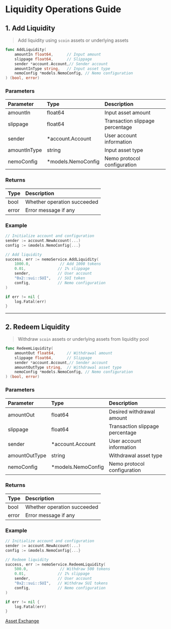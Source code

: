 # Liquidity Operations Guide

## 1. Add Liquidity
> Add liquidity using `scoin` assets or underlying assets

```go
func AddLiquidity(
    amountIn float64,      // Input amount
    slippage float64,      // Slippage
    sender *account.Account,// Sender account
    amountInType string,   // Input asset type
    nemoConfig *models.NemoConfig, // Nemo configuration
) (bool, error)
```

### Parameters
| Parameter | Type | Description |
|:----------|:-----|:------------|
| amountIn | float64 | Input asset amount |
| slippage | float64 | Transaction slippage percentage |
| sender | *account.Account | User account information |
| amountInType | string | Input asset type |
| nemoConfig | *models.NemoConfig | Nemo protocol configuration |

### Returns
| Type | Description |
|:-----|:------------|
| bool | Whether operation succeeded |
| error | Error message if any |

### Example
```go
// Initialize account and configuration
sender := account.NewAccount(...)
config := &models.NemoConfig{...}

// Add liquidity
success, err := nemoService.AddLiquidity(
    1000.0,             // Add 1000 tokens
    0.01,              // 1% slippage
    sender,            // User account
    "0x2::sui::SUI",   // SUI token
    config,            // Nemo configuration
)

if err != nil {
    log.Fatal(err)
}
```

---

## 2. Redeem Liquidity
> Withdraw `scoin` assets or underlying assets from liquidity pool

```go
func RedeemLiquidity(
    amountOut float64,     // Withdrawal amount
    slippage float64,      // Slippage
    sender *account.Account,// Sender account
    amountOutType string,  // Withdrawal asset type
    nemoConfig *models.NemoConfig, // Nemo configuration
) (bool, error)
```

### Parameters
| Parameter | Type | Description |
|:----------|:-----|:------------|
| amountOut | float64 | Desired withdrawal amount |
| slippage | float64 | Transaction slippage percentage |
| sender | *account.Account | User account information |
| amountOutType | string | Withdrawal asset type |
| nemoConfig | *models.NemoConfig | Nemo protocol configuration |

### Returns
| Type | Description |
|:-----|:------------|
| bool | Whether operation succeeded |
| error | Error message if any |

### Example
```go
// Initialize account and configuration
sender := account.NewAccount(...)
config := &models.NemoConfig{...}

// Redeem liquidity
success, err := nemoService.RedeemLiquidity(
    500.0,              // Withdraw 500 tokens
    0.01,              // 1% slippage
    sender,            // User account
    "0x2::sui::SUI",   // Withdraw SUI tokens
    config,            // Nemo configuration
)

if err != nil {
    log.Fatal(err)
}
```

[Asset Exchange](/docs/AssetExchange.md)